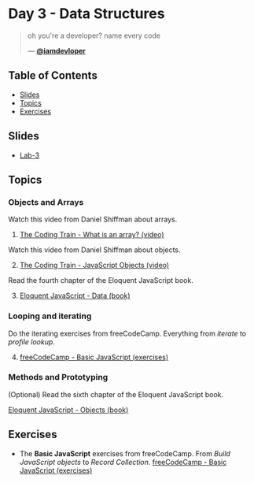 # Day 3 - Data Structures

> oh you're a developer? name every code
>
> — [**@iamdevloper**][tweet]

## Table of Contents
- [Slides](#slides)
- [Topics](#topics)
- [Exercises](#exercises)

## Slides
* [Lab-3][l3]

## Topics

### Objects and Arrays

Watch this video from Daniel Shiffman about arrays.

1. [The Coding Train - What is an array? (video)][arrays]

Watch this video from Daniel Shiffman about objects.

2. [The Coding Train - JavaScript Objects (video)][objects]

Read the fourth chapter of the Eloquent JavaScript book.

3. [Eloquent JavaScript - Data (book)][data]

### Looping and iterating

Do the iterating exercises from freeCodeCamp. Everything from _iterate_ to _profile lookup_.

4. [freeCodeCamp - Basic JavaScript (exercises)][fcc]

### Methods and Prototyping

(Optional) Read the sixth chapter of the Eloquent JavaScript book.

[Eloquent JavaScript - Objects (book)][object]

## Exercises
* The **Basic JavaScript** exercises from freeCodeCamp. From _Build JavaScript objects_ to _Record Collection_. [freeCodeCamp - Basic JavaScript (exercises)][fcc]

[tweet]: https://twitter.com/iamdevloper/status/1187696477629571072
[l3]: https://docs.google.com/presentation/d/1TbSsvk2_pkRmUSUz5KG6keNAzQ_T5iMPHFylnObhHpY/edit?usp=sharing

[fcc]: https://www.freecodecamp.org/learn
[arrays]: https://www.youtube.com/watch?v=VIQoUghHSxU
[objects]: https://www.youtube.com/watch?v=-e5h4IGKZRY
[data]: https://eloquentjavascript.net/04_data.html
[object]: https://eloquentjavascript.net/06_object.html
